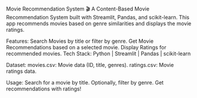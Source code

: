 Movie Recommendation System 🎬
A Content-Based Movie Recommendation System built with Streamlit, Pandas, and scikit-learn. This app recommends movies based on genre similarities and displays the movie ratings.

Features:
Search Movies by title or filter by genre.
Get Movie Recommendations based on a selected movie.
Display Ratings for recommended movies.
Tech Stack:
Python | Streamlit | Pandas | scikit-learn


Dataset:
movies.csv: Movie data (ID, title, genres).
ratings.csv: Movie ratings data.

Usage:
Search for a movie by title.
Optionally, filter by genre.
Get recommendations with ratings!
